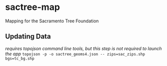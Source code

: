 sactree-map
===========

Mapping for the Sacramento Tree Foundation

## Updating Data

_requires topojson command line tools, but this step is not required to launch the app_
`topojson -p -o sactree_geoms4.json -- zips=sac_zips.shp bgs=tc_bg.shp`
